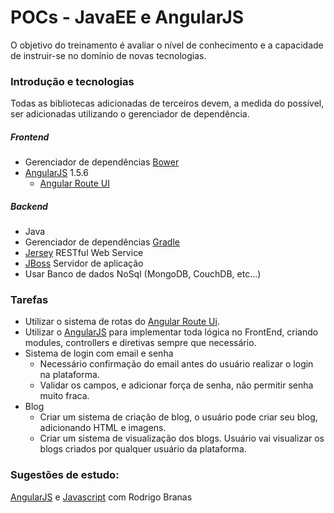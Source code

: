 # POCs - JavaEE e AngularJS

O objetivo do treinamento é avaliar o nível de conhecimento e a capacidade de instruir-se no domínio de novas tecnologias.

### Introdução e tecnologias
 Todas as bibliotecas adicionadas de terceiros devem, a medida do possível, ser adicionadas utilizando o gerenciador de dependência.
 
##### Frontend

 - Gerenciador de dependências [Bower]
 - [AngularJS] 1.5.6
   - [Angular Route UI]

##### Backend

 - Java
 - Gerenciador de dependências [Gradle]
 - [Jersey] RESTful Web Service
 - [JBoss] Servidor de aplicação
 - Usar Banco de dados NoSql (MongoDB, CouchDB, etc...) 

### Tarefas
 - Utilizar o sistema de rotas do [Angular Route Ui].
 - Utilizar o [AngularJS] para implementar toda lógica no FrontEnd, criando modules, controllers e diretivas sempre que necessário.
 - Sistema de login com email e senha
   - Necessário confirmação do email antes do usuário realizar o login na plataforma.
   - Validar os campos, e adicionar força de senha, não permitir senha muito fraca.
 - Blog
   - Criar um sistema de criação de blog, o usuário pode criar seu blog, adicionando HTML e imagens.
   - Criar um sistema de visualização dos blogs. Usuário vai visualizar os blogs criados por qualquer usuário da plataforma.

### Sugestões de estudo:
[AngularJS][angrb] e [Javascript][jsrb] com Rodrigo Branas


[mensagem a garcia]: <https://github.com/joemccann/dillinger>
[jersey]: <https://jersey.java.net/>
[bower]: <http://bower.io/>
[gradle]: <http://gradle.org/>
[angularjs]: <https://angularjs.org/>
[angular route ui]: <https://angular-ui.github.io/ui-router/site/#/api/ui.router>
[jboss]: <http://www.jboss.org/>
[eclipse mars]: <https://eclipse.org/mars/>

[metronic]: <http://keenthemes.com/preview/metronic/theme/admin_3_material_design/>

[angrb]: <https://www.youtube.com/playlist?list=PLQCmSnNFVYnTD5p2fR4EXmtlR6jQJMbPb>
[jsrb]: <https://www.youtube.com/playlist?list=PLQCmSnNFVYnT1-oeDOSBnt164802rkegc>
  
